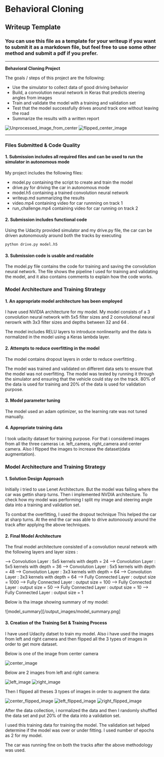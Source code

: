 # **Behavioral Cloning** 

## Writeup Template

### You can use this file as a template for your writeup if you want to submit it as a markdown file, but feel free to use some other method and submit a pdf if you prefer.

---

**Behavioral Cloning Project**

The goals / steps of this project are the following:
* Use the simulator to collect data of good driving behavior
* Build, a convolution neural network in Keras that predicts steering angles from images
* Train and validate the model with a training and validation set
* Test that the model successfully drives around track one without leaving the road
* Summarize the results with a written report


[//]: # (Image References)

![Unprocessed_image_from_center](/output_images/center_image.png)
![flipped_center_image](/output_images/flipped_center_image.png)


---
### Files Submitted & Code Quality

#### 1. Submission includes all required files and can be used to run the simulator in autonomous mode

My project includes the following files:
* model.py containing the script to create and train the model
* drive.py for driving the car in autonomous mode
* model.h5 containing a trained convolution neural network 
* writeup.md  summarizing the results
* video.mp4  containing video for car runnning on track 1
* run_challenge.mp4 containing video for car running on track 2

#### 2. Submission includes functional code
Using the Udacity provided simulator and my drive.py file, the car can be driven autonomously around both the tracks by executing 
```sh
python drive.py model.h5
```

#### 3. Submission code is usable and readable

The model.py file contains the code for training and saving the convolution neural network. The file shows the pipeline I used for training and validating the model, and it also contains comments to explain how the code works.

### Model Architecture and Training Strategy

#### 1. An appropriate model architecture has been employed

I have used NVIDIA architecture for my model.
My model consists of a 3 convolution neural network with 5x5 filter sizes and 2 convolutional neural nerowrk with 3x3 filter sizes and depths between 32 and 64 . 

The model includes RELU layers to introduce nonlinearity and the data is normalized in the model using a Keras lambda layer. 


#### 2. Attempts to reduce overfitting in the model

The model contains dropout layers in order to reduce overfitting . 

The model was trained and validated on different data sets to ensure that the model was not overfitting. The model was tested by running it through the simulator and ensuring that the vehicle could stay on the track. 80% of the data is used for training and 20% of the data is used for validation purpose.

#### 3. Model parameter tuning

The model used an adam optimizer, so the learning rate was not tuned manually.

#### 4. Appropriate training data

I took udacity dataset for training purpose. For that i considered images from all the three cameras i.e. left_camera, right_camera and center camera. Also I flipped the images to increase the dataset(data augmentation).



### Model Architecture and Training Strategy

#### 1. Solution Design Approach

Initially i tried to use Lenet Architecture. But the model was failing where the car was gettin sharp turns. Then i implemented NVDIA architecture. To check how my model was performing I split my image and steering angle data into a training and validation set.

To combat the overfitting, I used the dropout technique This helped the car at sharp turns. At the end the car was able to drive autonoously around the track after applying the above techniques.

#### 2. Final Model Architecture

The final model architecture  consisted of a convolution neural network with the following layers and layer sizes :

--> Convolution Layer : 5x5 kernels with depth = 24
--> Convolution Layer : 5x5 kernels with depth = 36
--> Convolution Layer : 5x5 kernels with depth = 48
--> Convolution Layer : 3x3 kernels with depth = 64
--> Convolution Layer : 3x3 kernels with depth = 64
--> Fully Connected Layer : output size = 1000 
--> Fully Connected Layer : output size = 100 
--> Fully Connected Layer : output size = 50
--> Fully Connected Layer : output size = 10
--> Fully Connected Layer : output size = 1


Below is tha image showing summary of my model:


![model_summary][/output_images/model_summary.png]

#### 3. Creation of the Training Set & Training Process

I have used Udacity datset to train my model. Also i have used the images from left and right camera and then flipped all the 3 types of images in order to get more dataset.

Below is one of the image from center camera

![center_image](/output_images/center_image.png)

Below are 2 images from left and right camera:

![left_image](/output_images/left_image.png)
![right_image](/output_images/right_image.png)


Then I flipped all theses 3 types of images in order to augment the data:

![center_flipped_image](/output_images/flipped_center_image.png)
![left_flipped_image](/output_images/left_flipped_image.png)
![right_flipped_image](/output_images/flipped_right_image.png)

After the data collection, i normalized the data and then I randomly shuffled the data set and put 20% of the data into a validation set. 

I used this training data for training the model. The validation set helped determine if the model was over or under fitting. I used number of epochs as 2 for my model.

The car was running fine on both the tracks after the above methodology was used.
